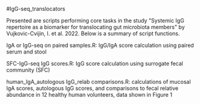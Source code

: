 #IgG-seq_translocators

Presented are scripts performing core tasks in the study "Systemic IgG repertoire as a biomarker for translocating gut microbiota members" by Vujkovic-Cvijin, I. et al. 2022. Below is a summary of script functions.


IgA or IgG-seq on paired samples.R: IgG/IgA score calculation using paired serum and stool

SFC-IgG-seq IgG scores.R: IgG score calculation using surrogate fecal community (SFC)

human_IgA_autologous IgG_relab comparisons.R: calculations of mucosal IgA scores, autologous IgG scores, and comparisons to fecal relative abundance in 12 healthy human volunteers, data shown in Figure 1
